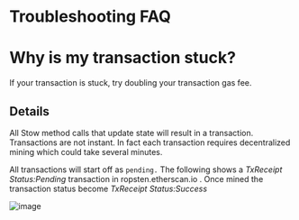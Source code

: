 # Troubleshooting FAQ

# Why is my transaction stuck?

If your transaction is stuck, try doubling your transaction gas fee.

## Details

All Stow method calls that update state will result in a transaction.  Transactions are not instant.  In fact each transaction requires decentralized mining which could take several minutes.

All transactions will start off as `pending.`  The following shows a *TxReceipt Status:Pending* transaction in ropsten.etherscan.io .  Once mined the transaction status become *TxReceipt Status:Success*

![image](etherscanPending.png)

